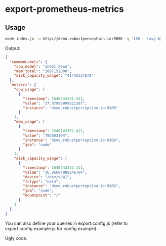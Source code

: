 # export-prometheus-metrics

## Usage

```bash
node index.js -u http://demo.robustperception.io:9090 -q '100 - (avg by (instance) (rate(node_cpu_seconds_total{job="node",mode="idle"}[1m])) * 100)' -d 100
```

Output:

```json
{
  "commonLabels": {
    "cpu_model": "Intel Xeon",
    "mem_total": "2097152000",
    "disk_capacity_usage": "41442127872"
  },
  "metrics": {
    "cpu_usage": [
      {
        "timestamp": 1640743352.411,
        "value": "37.07999999821187",
        "instance": "demo.robustperception.io:9100"
      }
    ],
    "mem_usage": [
      {
        "timestamp": 1640743352.411,
        "value": "783663104",
        "instance": "demo.robustperception.io:9100",
        "job": "node"
      }
    ],
    "disk_capacity_usage": [
      {
        "timestamp": 1640743352.411,
        "value": "36.86604089246704",
        "device": "/dev/vda1",
        "fstype": "ext4",
        "instance": "demo.robustperception.io:9100",
        "job": "node",
        "mountpoint": "/"
      }
    ]
  }
}
```

You can also define your queries in export.config.js (refer to export.config.example.js for config example).

Ugly code.
